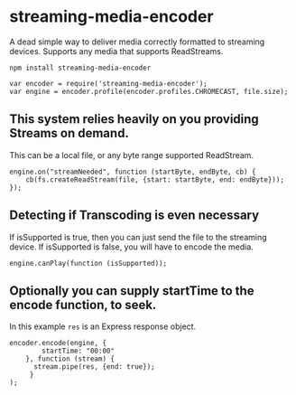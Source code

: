 # streaming-media-encoder

A dead simple way to deliver media correctly formatted to streaming devices. Supports any media that supports ReadStreams.

`npm install streaming-media-encoder`

```
var encoder = require('streaming-media-encoder');
var engine = encoder.profile(encoder.profiles.CHROMECAST, file.size);
```

## This system relies heavily on you providing Streams on demand.
This can be a local file, or any byte range supported ReadStream.

```
engine.on("streamNeeded", function (startByte, endByte, cb) {
    cb(fs.createReadStream(file, {start: startByte, end: endByte}));
});
```

## Detecting if Transcoding is even necessary
If isSupported is true, then you can just send the file to the streaming device.
If isSupported is false, you will have to encode the media.
```
engine.canPlay(function (isSupported));
```

## Optionally you can supply startTime to the encode function, to seek.
In this example `res` is an Express response object.
```
encoder.encode(engine, {
        startTime: "00:00"
    }, function (stream) {
      stream.pipe(res, {end: true});
     }
);
```